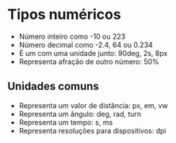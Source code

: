# Tipos numéricos

* <integer>      Número inteiro como -10 ou 223
* <number>       Número decimal como -2.4, 64 ou 0.234
* <dimension>    É um <number> com uma unidade junto: 90deg, 2s, 8px
* <percentagem>  Representa afração de outro número: 50%


## Unidades comuns

* <length>       Representa um valor de distância: px, em, vw
* <angle>        Representa um ângulo: deg, rad, turn
* <time>         Representa um tempo: s, ms
* <resolution>   Representa resoluções para dispositivos: dpi